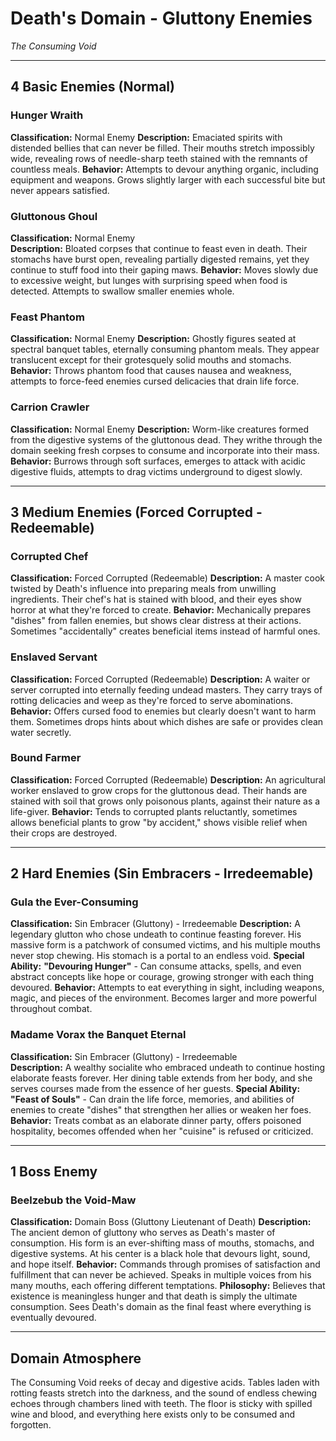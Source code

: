 # Death's Domain - Gluttony Enemies
*The Consuming Void*

---

## **4 Basic Enemies (Normal)**

### **Hunger Wraith**
**Classification:** Normal Enemy
**Description:** Emaciated spirits with distended bellies that can never be filled. Their mouths stretch impossibly wide, revealing rows of needle-sharp teeth stained with the remnants of countless meals.
**Behavior:** Attempts to devour anything organic, including equipment and weapons. Grows slightly larger with each successful bite but never appears satisfied.

### **Gluttonous Ghoul**
**Classification:** Normal Enemy  
**Description:** Bloated corpses that continue to feast even in death. Their stomachs have burst open, revealing partially digested remains, yet they continue to stuff food into their gaping maws.
**Behavior:** Moves slowly due to excessive weight, but lunges with surprising speed when food is detected. Attempts to swallow smaller enemies whole.

### **Feast Phantom**
**Classification:** Normal Enemy
**Description:** Ghostly figures seated at spectral banquet tables, eternally consuming phantom meals. They appear translucent except for their grotesquely solid mouths and stomachs.
**Behavior:** Throws phantom food that causes nausea and weakness, attempts to force-feed enemies cursed delicacies that drain life force.

### **Carrion Crawler**
**Classification:** Normal Enemy
**Description:** Worm-like creatures formed from the digestive systems of the gluttonous dead. They writhe through the domain seeking fresh corpses to consume and incorporate into their mass.
**Behavior:** Burrows through soft surfaces, emerges to attack with acidic digestive fluids, attempts to drag victims underground to digest slowly.

---

## **3 Medium Enemies (Forced Corrupted - Redeemable)**

### **Corrupted Chef**
**Classification:** Forced Corrupted (Redeemable)
**Description:** A master cook twisted by Death's influence into preparing meals from unwilling ingredients. Their chef's hat is stained with blood, and their eyes show horror at what they're forced to create.
**Behavior:** Mechanically prepares "dishes" from fallen enemies, but shows clear distress at their actions. Sometimes "accidentally" creates beneficial items instead of harmful ones.

### **Enslaved Servant**
**Classification:** Forced Corrupted (Redeemable)
**Description:** A waiter or server corrupted into eternally feeding undead masters. They carry trays of rotting delicacies and weep as they're forced to serve abominations.
**Behavior:** Offers cursed food to enemies but clearly doesn't want to harm them. Sometimes drops hints about which dishes are safe or provides clean water secretly.

### **Bound Farmer**
**Classification:** Forced Corrupted (Redeemable)
**Description:** An agricultural worker enslaved to grow crops for the gluttonous dead. Their hands are stained with soil that grows only poisonous plants, against their nature as a life-giver.
**Behavior:** Tends to corrupted plants reluctantly, sometimes allows beneficial plants to grow "by accident," shows visible relief when their crops are destroyed.

---

## **2 Hard Enemies (Sin Embracers - Irredeemable)**

### **Gula the Ever-Consuming**
**Classification:** Sin Embracer (Gluttony) - Irredeemable
**Description:** A legendary glutton who chose undeath to continue feasting forever. His massive form is a patchwork of consumed victims, and his multiple mouths never stop chewing. His stomach is a portal to an endless void.
**Special Ability:** **"Devouring Hunger"** - Can consume attacks, spells, and even abstract concepts like hope or courage, growing stronger with each thing devoured.
**Behavior:** Attempts to eat everything in sight, including weapons, magic, and pieces of the environment. Becomes larger and more powerful throughout combat.

### **Madame Vorax the Banquet Eternal**
**Classification:** Sin Embracer (Gluttony) - Irredeemable  
**Description:** A wealthy socialite who embraced undeath to continue hosting elaborate feasts forever. Her dining table extends from her body, and she serves courses made from the essence of her guests.
**Special Ability:** **"Feast of Souls"** - Can drain the life force, memories, and abilities of enemies to create "dishes" that strengthen her allies or weaken her foes.
**Behavior:** Treats combat as an elaborate dinner party, offers poisoned hospitality, becomes offended when her "cuisine" is refused or criticized.

---

## **1 Boss Enemy**

### **Beelzebub the Void-Maw** 
**Classification:** Domain Boss (Gluttony Lieutenant of Death)
**Description:** The ancient demon of gluttony who serves as Death's master of consumption. His form is an ever-shifting mass of mouths, stomachs, and digestive systems. At his center is a black hole that devours light, sound, and hope itself.
**Behavior:** Commands through promises of satisfaction and fulfillment that can never be achieved. Speaks in multiple voices from his many mouths, each offering different temptations.
**Philosophy:** Believes that existence is meaningless hunger and that death is simply the ultimate consumption. Sees Death's domain as the final feast where everything is eventually devoured.

---

## **Domain Atmosphere**
The Consuming Void reeks of decay and digestive acids. Tables laden with rotting feasts stretch into the darkness, and the sound of endless chewing echoes through chambers lined with teeth. The floor is sticky with spilled wine and blood, and everything here exists only to be consumed and forgotten.